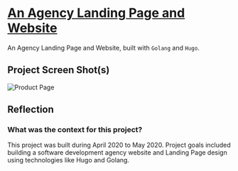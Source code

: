 # [An Agency Landing Page and Website](https://kdintelligent.netlify.app/)

An Agency Landing Page and Website, built with `Golang` and `Hugo`.

## Project Screen Shot(s)

![Product Page](https://raw.githubusercontent.com/iKausik/live-crypto-watch/master/src/assets/projects/project-c.png)

## Reflection

### What was the context for this project?

This project was built during April 2020 to May 2020. Project goals included building a software development agency website and Landing Page design using technologies like Hugo and Golang.
